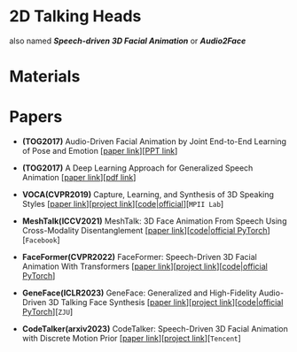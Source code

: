 # 2D Talking Heads
also named ***Speech-driven 3D Facial Animation*** or ***Audio2Face***

# Materials


# Papers

* **(TOG2017)** Audio-Driven Facial Animation by Joint End-to-End Learning of Pose and Emotion [[paper link](https://dl.acm.org/doi/abs/10.1145/3072959.3073658)][[PPT link](https://pdfs.semanticscholar.org/95b8/03d07c37e8349bd7b1318367d8237c76cbc0.pdf)]

* **(TOG2017)** A Deep Learning Approach for Generalized Speech Animation [[paper link](https://dl.acm.org/doi/abs/10.1145/3072959.3073699)][[pdf link](https://ueaeprints.uea.ac.uk/id/eprint/64948/1/Accepted_manuscript.pdf)]

* **VOCA(CVPR2019)** Capture, Learning, and Synthesis of 3D Speaking Styles [[paper link](https://openaccess.thecvf.com/content_CVPR_2019/html/Cudeiro_Capture_Learning_and_Synthesis_of_3D_Speaking_Styles_CVPR_2019_paper.html)][[project link](https://voca.is.tue.mpg.de/)][[code|official](https://github.com/TimoBolkart/voca)][`MPII Lab`]

* **MeshTalk(ICCV2021)** MeshTalk: 3D Face Animation From Speech Using Cross-Modality Disentanglement
 [[paper link](https://openaccess.thecvf.com/content/ICCV2021/html/Richard_MeshTalk_3D_Face_Animation_From_Speech_Using_Cross-Modality_Disentanglement_ICCV_2021_paper.html)][[code|official PyTorch](https://github.com/facebookresearch/meshtalk)][`Facebook`]

* **FaceFormer(CVPR2022)** FaceFormer: Speech-Driven 3D Facial Animation With Transformers [[paper link](https://openaccess.thecvf.com/content/CVPR2022/html/Fan_FaceFormer_Speech-Driven_3D_Facial_Animation_With_Transformers_CVPR_2022_paper.html)][[project link](https://evelynfan.github.io/audio2face/)][[code|official PyTorch](https://github.com/EvelynFan/FaceFormer)]

* **GeneFace(ICLR2023)** GeneFace: Generalized and High-Fidelity Audio-Driven 3D Talking Face Synthesis [[paper link](https://arxiv.org/abs/2301.13430)][[project link](https://geneface.github.io/)][[code|official PyTorch](https://github.com/yerfor/GeneFace)][`ZJU`]

* **CodeTalker(arxiv2023)** CodeTalker: Speech-Driven 3D Facial Animation with Discrete Motion Prior [[paper link](https://arxiv.org/abs/2301.02379)][[project link](https://doubiiu.github.io/projects/codetalker/)][`Tencent`]
